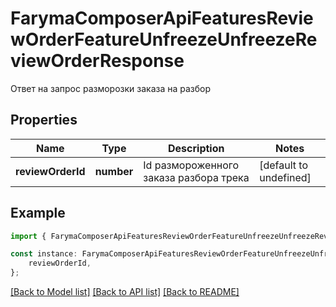 # FarymaComposerApiFeaturesReviewOrderFeatureUnfreezeUnfreezeReviewOrderResponse

Ответ на запрос разморозки заказа на разбор

## Properties

Name | Type | Description | Notes
------------ | ------------- | ------------- | -------------
**reviewOrderId** | **number** | Id размороженного заказа разбора трека | [default to undefined]

## Example

```typescript
import { FarymaComposerApiFeaturesReviewOrderFeatureUnfreezeUnfreezeReviewOrderResponse } from './api';

const instance: FarymaComposerApiFeaturesReviewOrderFeatureUnfreezeUnfreezeReviewOrderResponse = {
    reviewOrderId,
};
```

[[Back to Model list]](../README.md#documentation-for-models) [[Back to API list]](../README.md#documentation-for-api-endpoints) [[Back to README]](../README.md)
